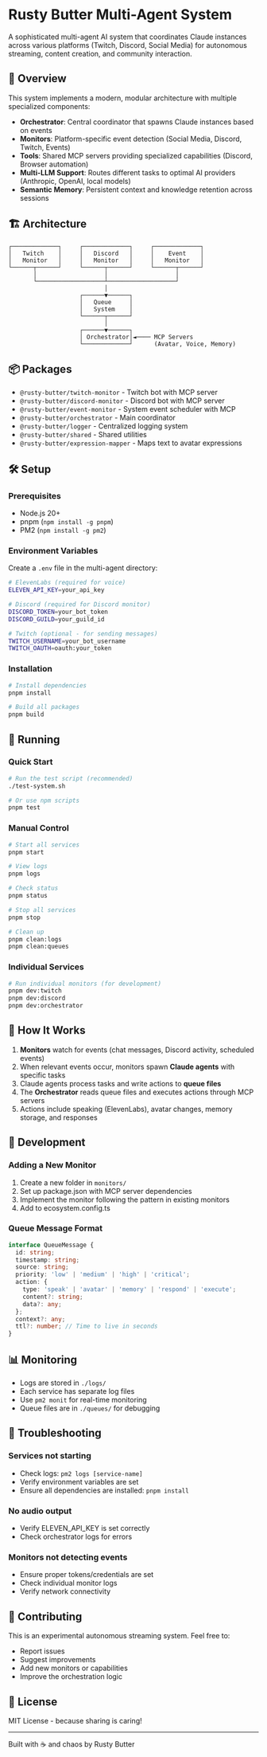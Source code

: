 # Rusty Butter Multi-Agent System

A sophisticated multi-agent AI system that coordinates Claude instances across various platforms (Twitch, Discord, Social Media) for autonomous streaming, content creation, and community interaction.

## 🚀 Overview

This system implements a modern, modular architecture with multiple specialized components:

- **Orchestrator**: Central coordinator that spawns Claude instances based on events
- **Monitors**: Platform-specific event detection (Social Media, Discord, Twitch, Events)
- **Tools**: Shared MCP servers providing specialized capabilities (Discord, Browser automation)
- **Multi-LLM Support**: Routes different tasks to optimal AI providers (Anthropic, OpenAI, local models)
- **Semantic Memory**: Persistent context and knowledge retention across sessions

## 🏗️ Architecture

```
┌─────────────┐     ┌─────────────┐     ┌─────────────┐
│   Twitch    │     │   Discord   │     │    Event    │
│   Monitor   │     │   Monitor   │     │   Monitor   │
└──────┬──────┘     └──────┬──────┘     └──────┬──────┘
       │                   │                   │
       └───────────────────┴───────────────────┘
                           │
                    ┌──────▼──────┐
                    │   Queue     │
                    │   System    │
                    └──────┬──────┘
                           │
                    ┌──────▼──────┐
                    │ Orchestrator│◄──── MCP Servers
                    └─────────────┘      (Avatar, Voice, Memory)
```

## 📦 Packages

- `@rusty-butter/twitch-monitor` - Twitch bot with MCP server
- `@rusty-butter/discord-monitor` - Discord bot with MCP server  
- `@rusty-butter/event-monitor` - System event scheduler with MCP
- `@rusty-butter/orchestrator` - Main coordinator
- `@rusty-butter/logger` - Centralized logging system
- `@rusty-butter/shared` - Shared utilities
- `@rusty-butter/expression-mapper` - Maps text to avatar expressions

## 🛠️ Setup

### Prerequisites

- Node.js 20+
- pnpm (`npm install -g pnpm`)
- PM2 (`npm install -g pm2`)

### Environment Variables

Create a `.env` file in the multi-agent directory:

```bash
# ElevenLabs (required for voice)
ELEVEN_API_KEY=your_api_key

# Discord (required for Discord monitor)
DISCORD_TOKEN=your_bot_token
DISCORD_GUILD=your_guild_id

# Twitch (optional - for sending messages)
TWITCH_USERNAME=your_bot_username
TWITCH_OAUTH=oauth:your_token
```

### Installation

```bash
# Install dependencies
pnpm install

# Build all packages
pnpm build
```

## 🚀 Running

### Quick Start

```bash
# Run the test script (recommended)
./test-system.sh

# Or use npm scripts
pnpm test
```

### Manual Control

```bash
# Start all services
pnpm start

# View logs
pnpm logs

# Check status
pnpm status

# Stop all services
pnpm stop

# Clean up
pnpm clean:logs
pnpm clean:queues
```

### Individual Services

```bash
# Run individual monitors (for development)
pnpm dev:twitch
pnpm dev:discord
pnpm dev:orchestrator
```

## 📝 How It Works

1. **Monitors** watch for events (chat messages, Discord activity, scheduled events)
2. When relevant events occur, monitors spawn **Claude agents** with specific tasks
3. Claude agents process tasks and write actions to **queue files**
4. The **Orchestrator** reads queue files and executes actions through MCP servers
5. Actions include speaking (ElevenLabs), avatar changes, memory storage, and responses

## 🔧 Development

### Adding a New Monitor

1. Create a new folder in `monitors/`
2. Set up package.json with MCP server dependencies
3. Implement the monitor following the pattern in existing monitors
4. Add to ecosystem.config.ts

### Queue Message Format

```typescript
interface QueueMessage {
  id: string;
  timestamp: string;
  source: string;
  priority: 'low' | 'medium' | 'high' | 'critical';
  action: {
    type: 'speak' | 'avatar' | 'memory' | 'respond' | 'execute';
    content?: string;
    data?: any;
  };
  context?: any;
  ttl?: number; // Time to live in seconds
}
```

## 📊 Monitoring

- Logs are stored in `./logs/`
- Each service has separate log files
- Use `pm2 monit` for real-time monitoring
- Queue files are in `./queues/` for debugging

## 🐛 Troubleshooting

### Services not starting
- Check logs: `pm2 logs [service-name]`
- Verify environment variables are set
- Ensure all dependencies are installed: `pnpm install`

### No audio output
- Verify ELEVEN_API_KEY is set correctly
- Check orchestrator logs for errors

### Monitors not detecting events
- Ensure proper tokens/credentials are set
- Check individual monitor logs
- Verify network connectivity

## 🤝 Contributing

This is an experimental autonomous streaming system. Feel free to:
- Report issues
- Suggest improvements
- Add new monitors or capabilities
- Improve the orchestration logic

## 📄 License

MIT License - because sharing is caring!

---

Built with ☕ and chaos by Rusty Butter